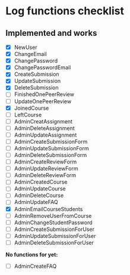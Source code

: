 # Log functions checklist
## Implemented and works
- [X] NewUser           
- [X] ChangeEmail         
- [X] ChangePassword    
- [X] ChangePasswordEmail
- [X] CreateSubmission 
- [X] UpdateSubmission
- [X] DeleteSubmission   
- [ ] FinishedOnePeerReview 
- [ ] UpdateOnePeerReview   
- [X] JoinedCourse
- [ ] LeftCourse  
- [ ] AdminCreatAssignment  
- [ ] AdminDeleteAssignment 
- [ ] AdminUpdateAssignment 
- [ ] AdminCreateSubmissionForm 
- [ ] AdminUpdateSubmissionForm 
- [ ] AdminDeleteSubmissionForm
- [ ] AdminCreateReviewForm
- [ ] AdminUpdateReviewForm
- [ ] AdminDeleteReviewForm  
- [ ] AdminCreatedCourse 
- [ ] AdminUpdateCourse
- [ ] AdminDeleteCourse
- [ ] AdminUpdateFAQ 
- [X] AdminEmailCourseStudents
- [ ] AdminRemoveUserFromCourse
- [ ] AdminChangeStudentPassword  
- [ ] AdminCreateSubmissionForUser 
- [ ] AdminUpdateSubmissionForUser 
- [ ] AdminDeleteSubmissionForUser

**No functions for yet:**
- [ ] AdminCreateFAQ
	
